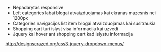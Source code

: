 - Nepadarytas responsive
- Left categories labai blogai atvaizduojamas kai ekranas mazesnis nei 1200px
- Categories navigacijos list item blogai atvaizduojamas kai susitraukia
- Shopping cart turi islyst visa informacija kai uzvedi
- Jquery kai hover ant shopping cart kad islystu informacija


http://designscrazed.org/css3-jquery-dropdown-menus/